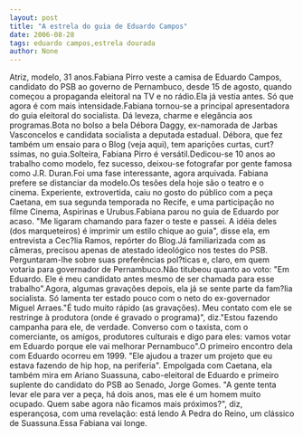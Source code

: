 ```yaml
---
layout: post
title: "A estrela do guia de Eduardo Campos"
date: 2006-08-28
tags: eduardo campos,estrela dourada
author: None
---
```

Atriz, modelo, 31 anos.Fabiana Pirro veste a camisa de Eduardo Campos, candidato do PSB ao governo de Pernambuco, desde 15 de agosto, quando começou a propaganda eleitoral na TV e no rádio.Ela já vestia antes. Só que agora é com mais intensidade.Fabiana tornou-se a principal apresentadora do guia eleitoral do socialista. Dá leveza, charme e elegância aos programas.Bota no bolso a bela Débora Daggy, ex-namorada de Jarbas Vasconcelos e candidata socialista a deputada estadual. Débora, que fez também um ensaio para o Blog (veja aqui), tem aparições curtas, curt?ssimas, no guia.Solteira, Fabiana Pirro é versátil.Dedicou-se 10 anos ao trabalho como modelo, fez sucesso, deixou-se fotografar por gente famosa como J.R. Duran.Foi uma fase interessante, agora arquivada. Fabiana prefere se distanciar da modelo.Os tesões dela hoje são o teatro e o cinema. Experiente, extrovertida, caiu no gosto do público com a peça Caetana, em sua segunda temporada no Recife, e uma participação no filme Cinema, Aspirinas e Urubus.Fabiana parou no guia de Eduardo por acaso. \"Me ligaram chamando para fazer o teste e passei. A idéia deles (dos marqueteiros) é imprimir um estilo chique ao guia\", disse ela, em entrevista a Cec?lia Ramos, repórter do Blog.Já familiarizada com as câmeras, precisou apenas de atestado ideológico nos testes do PSB. Perguntaram-lhe sobre suas preferências pol?ticas e, claro, em quem votaria para governador de Pernambuco.Não titubeou quanto ao voto: \"Em Eduardo. Ele é meu candidato antes mesmo de ser chamada para esse trabalho\".Agora, algumas gravações depois, ela já se sente parte da fam?lia socialista. Só lamenta ter estado pouco com o neto do ex-governador Miguel Arraes.\"É tudo muito rápido (as gravações). Meu contato com ele se restringe à produtora (onde é gravado o programa)\", diz.\"Estou fazendo campanha para ele, de verdade. Converso com o taxista, com o comerciante, os amigos, produtores culturais e digo para eles: vamos votar em Eduardo porque ele vai melhorar Pernambuco\".O primeiro encontro dela com Eduardo ocorreu em 1999. \"Ele ajudou a trazer um projeto que eu estava fazendo de hip hop, na periferia\". Empolgada com Caetana, ela também mira em Ariano Suassuna, cabo-eleitoral de Eduardo e primeiro suplente do candidato do PSB ao Senado, Jorge Gomes. \"A gente tenta levar ele para ver a peça, há dois anos, mas ele é um homem muito ocupado. Quem sabe agora não ficamos mais próximos?\", diz, esperançosa, com uma revelação: está lendo A Pedra do Reino, um clássico de Suassuna.Essa Fabiana vai longe. 